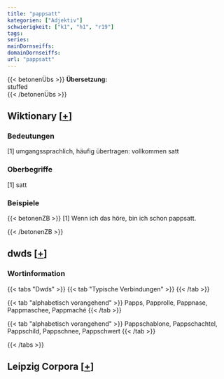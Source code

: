 ```yaml
---
title: "pappsatt"
kategorien: ["Adjektiv"]
schwierigkeit: ["k1", "h1", "r19"]
tags:
series:
mainDornseiffs:
domainDornseiffs:
url: "pappsatt"
---
```


{{< betonenÜbs >}}
**Übersetzung:**  
stuffed  
{{< /betonenÜbs >}}

## Wiktionary [[+](https://de.wiktionary.org/wiki/pappsatt)]

### Bedeutungen
[1] umgangssprachlich, häufig übertragen: vollkommen satt  

### Oberbegriffe
[1] satt  

### Beispiele
{{< betonenZB >}}
[1] Wenn ich das höre, bin ich schon pappsatt.  

{{< /betonenZB >}}


## dwds [[+](https://www.dwds.de/wb/pappsatt)]

### Wortinformation
{{< tabs "Dwds" >}}
{{< tab "Typische Verbindungen" >}}
{{< /tab >}}

{{< tab "alphabetisch vorangehend" >}}
Papps, Papprolle, Pappnase, Pappmaschee, Pappmaché
{{< /tab >}}

{{< tab "alphabetisch vorangehend" >}}
Pappschablone, Pappschachtel, Pappschild, Pappschnee, Pappschwert
{{< /tab >}}

{{< /tabs >}}

## Leipzig Corpora [[+](https://corpora.uni-leipzig.de/en/res?word=pappsatt&corpusId=deu_newscrawl-public_2018)]

